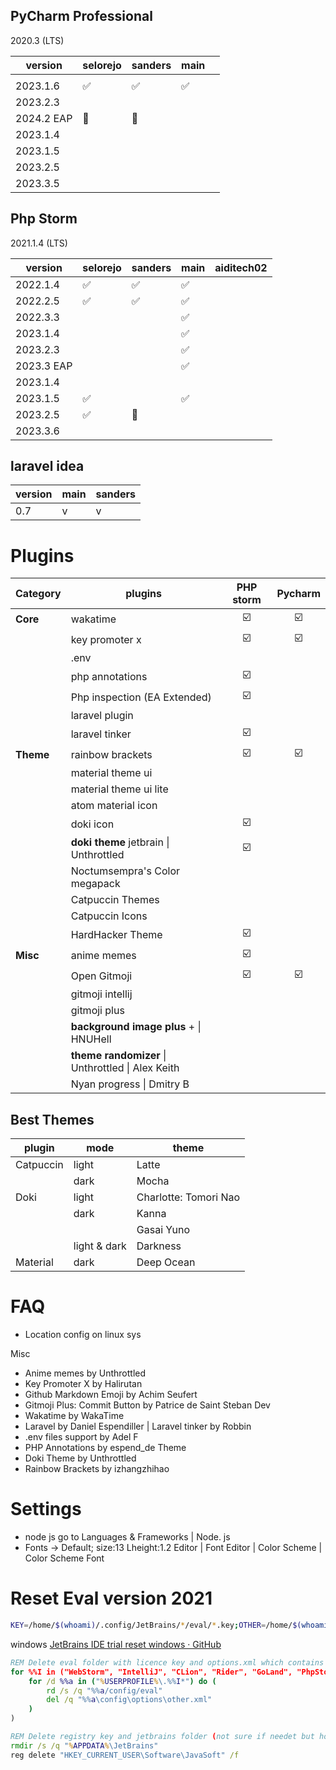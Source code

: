 ## PyCharm Professional
2020.3 (LTS)

| version    | selorejo | sanders | main |     |
| ---------- | -------- | ------- | ---- | --- |
|            |          |         |      |     |
| 2023.1.6   | ✅        | ✅       | ✅    |     |
| 2023.2.3   |          |         |      |     |
| 2024.2 EAP | 🚧       | 🚧      |      |     |
| 2023.1.4   |          |         |      |     |
| 2023.1.5   |          |         |      |     |
| 2023.2.5   |          |         |      |     |
| 2023.3.5   |          |         |      |     |

## Php Storm
2021.1.4 (LTS)

| version    | selorejo | sanders | main | aiditech02 |
| ---------- | -------- | ------- | ---- | ---------- |
| 2022.1.4   | ✅        | ✅       | ✅    |            |
| 2022.2.5   | ✅        | ✅       | ✅    |            |
| 2022.3.3   |          |         | ✅    |            |
| 2023.1.4   |          |         | ✅    |            |
| 2023.2.3   |          |         | ✅    |            |
| 2023.3 EAP |          |         | ✅    |            |
| 2023.1.4   |          |         |      |            |
| 2023.1.5   | ✅        |         | ✅    |            |
| 2023.2.5   | ✅        | 🚧      |      |            |
| 2023.3.6   |          |         |      |            |


## laravel idea

| version | main | sanders |
| ------- | ---- | ------- |
| 0.7     | v    | v       |

# Plugins

| Category  | plugins                                           | PHP storm | Pycharm |
| --------- | ------------------------------------------------- | :-------: | :-----: |
| **Core**  | wakatime                                          |    ☑️     |   ☑️    |
|           | key promoter x                                    |    ☑️     |   ☑️    |
|           | .env                                              |           |         |
|           | php annotations                                   |    ☑️     |         |
|           | Php inspection (EA Extended)                      |    ☑️     |         |
|           | laravel plugin                                    |           |         |
|           | laravel tinker                                    |    ☑️     |         |
| **Theme** | rainbow brackets                                  |    ☑️     |   ☑️    |
|           | material theme ui                                 |           |         |
|           | material theme ui lite                            |           |         |
|           | atom material icon                                |           |         |
|           | doki icon                                         |    ☑️     |         |
|           | **doki theme** jetbrain \| Unthrottled            |    ☑️     |         |
|           | Noctumsempra's Color megapack                     |           |         |
|           | Catpuccin Themes                                  |           |         |
|           | Catpuccin Icons                                   |           |         |
|           | HardHacker Theme                                  |    ☑️     |         |
| **Misc**  | anime memes                                       |    ☑️     |         |
|           | Open Gitmoji                                      |    ☑️     |   ☑️    |
|           | gitmoji intellij                                  |           |         |
|           | gitmoji plus                                      |           |         |
|           | **background image plus** + \| HNUHell            |           |         |
|           | **theme randomizer** \| Unthrottled \| Alex Keith |           |         |
|           | Nyan progress \| Dmitry B                         |           |         |
## Best Themes
| plugin    | mode         | theme                 |
| --------- | ------------ | --------------------- |
| Catpuccin | light        | Latte                 |
|           | dark         | Mocha                 |
| Doki      | light        | Charlotte: Tomori Nao |
|           | dark         | Kanna                 |
|           |              | Gasai Yuno            |
|           | light & dark | Darkness              |
| Material  | dark         | Deep Ocean            |
 # FAQ
- Location config on linux sys


Misc
- Anime memes by Unthrottled
- Key Promoter X by Halirutan
- Github Markdown Emoji by Achim Seufert
- Gitmoji Plus: Commit Button by Patrice de Saint Steban
Dev
- Wakatime by WakaTime
- Laravel by Daniel Espendiller | Laravel tinker by Robbin
- .env files support by Adel F
- PHP Annotations by espend_de
Theme
- Doki Theme by Unthrottled
- Rainbow Brackets by izhangzhihao


# Settings
- node js
  go to Languages & Frameworks | Node. js
- Fonts -> Default; size:13 Lheight:1.2
  Editor | Font
  Editor | Color Scheme | Color Scheme Font

# Reset Eval version 2021
```sh
KEY=/home/$(whoami)/.config/JetBrains/*/eval/*.key;OTHER=/home/$(whoami)/.config/JetBrains/*/options/other.xml;PHPSTORM=/home/$(whoami)/.java/.userPrefs/jetbrains/phpstorm;WEBSTORM=/home/$(whoami)/.java/.userPrefs/jetbrains/webstorm;PYCHARM=/home/$(whoami)/.java/.userPrefs/jetbrains/pycharm;RIDER=/home/$(whoami)/.java/.userPrefs/jetbrains/rider;CLION=/home/$(whoami)/.java/.userPrefs/jetbrains/clion;DATALORE=/home/$(whoami)/.java/.userPrefs/jetbrains/datalore;DATAGRIP=/home/$(whoami)/.java/.userPrefs/jetbrains/datagrip;RUBYMINE=/home/$(whoami)/.java/.userPrefs/jetbrains/rubymine;APPCODE=/home/$(whoami)/.java/.userPrefs/jetbrains/appcode;GOLAND=/home/$(whoami)/.java/.userPrefs/jetbrains/goland;rm -f $KEY $OTHER;rm -rf $PHPSTORM $WEBSTORM $PYCHARM $RIDER $CLION $DATALORE $DATAGRIP $RUBYMINE $APPCODE $GOLAND;echo "processing: find existing file, please wait ...";echo "processing: delete existing eval key ...";echo "processing: file deleted.";echo "done: success reseting your Jerbrains IDE.";
```


windows
[JetBrains IDE trial reset windows · GitHub](https://gist.github.com/rjescobar/4b7200d7b2274c029107ca8b9d02f3a3)
```bat
REM Delete eval folder with licence key and options.xml which contains a reference to it
for %%I in ("WebStorm", "IntelliJ", "CLion", "Rider", "GoLand", "PhpStorm", "Resharper", "PyCharm") do (
    for /d %%a in ("%USERPROFILE%\.%%I*") do (
        rd /s /q "%%a/config/eval"
        del /q "%%a\config\options\other.xml"
    )
)

REM Delete registry key and jetbrains folder (not sure if needet but however)
rmdir /s /q "%APPDATA%\JetBrains"
reg delete "HKEY_CURRENT_USER\Software\JavaSoft" /f
```